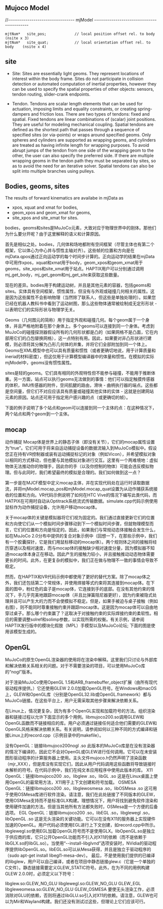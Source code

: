 

## Mujoco Model

//---------------------------------- mjModel --------------------------------------------

    mjtNum*   site_pos;             // local position offset rel. to body       (nsite x 3)
    mjtNum*   site_quat;            // local orientation offset rel. to body    (nsite x 4)



## site

- Site: Sites are essentially light geoms. They represent locations of interest within the body frame. Sites do not participate in collision detection or automated computation of inertial properties, however they can be used to specify the spatial properties of other objects: sensors, tendon routing, slider-crank endpoints.

- Tendon. Tendons are scalar length elements that can be used for actuation, imposing limits and equality constraints, or creating spring-dampers and friction loss. There are two types of tendons: fixed and spatial. Fixed tendons are linear combinations of (scalar) joint positions. They are useful for modeling mechanical coupling. Spatial tendons are defined as the shortest path that passes through a sequence of specified sites (or via-points) or wraps around specified geoms. Only spheres and cylinders are supported as wrapping geoms, and cylinders are treated as having infinite length for wrapping purposes. To avoid abrupt jumps of the tendon from one side of the wrapping geom to the other, the user can also specify the preferred side. If there are multiple wrapping geoms in the tendon path they must be separated by sites, so as to avoid the need for an iterative solver. Spatial tendons can also be split into multiple branches using pulleys.



## Bodies, geoms, sites

The results of forward kinematics are availabe in mjData as 
- xpos, xquat and xmat for bodies, 
- geom_xpos and geom_xmat for geoms, 
- site_xpos and site_xmat for sites.


bodies，geoms和sites是MuJoCo元素，大致对应于物理世界中的刚体。那他们为什么要分开呢？由于这里解释的语义和计算原因。 

首先是相似之处。bodies，几何体和场地都附有空间框架（尽管主体也有第二个框架，它以体心为中心并与惯性主轴对齐）。这些帧的位置和方向是在mjData.qpos通过正向运动学的每个时间步计算的。正向运动学的结果在mjData中可用作xpos，xquat和xmat用于body，geom_xpos和geom_xmat用于geoms，site_xpos和site_xmat用于站点。HAPTIX用户可以分别通过调用mj_get_body，mj_get_geom和mj_get_site来获取这些数量。 

现在的差异。bodies用于构建运动树，并且是其他元素的容器，包括geoms和sites。实体具有空间框架，惯性属性，但没有与外观或碰撞几何相关的属性。这是因为这些属性不会影响物理（当然除了联系人，但这些是单独处理的）。如果您已经在机器人教科书中看到了运动树图，那么这些物体通常被绘制成无定形形状 - 以表明它们的实际形状与物理学无关。 

Geoms（几何图元的简称）用于指定外观和碰撞几何。每个geom属于一个身体，并且严格地附着在那个身体上。多个geoms可以连接到同一个身体。考虑到MuJoCo的碰撞探测器假设所有的几何形状都是凸的（如果网格不是凸面，它在内部用它们的凸包替换网格），这一点特别有用。因此，如果要对非凸形状进行建模，则必须将其分解为凸形几何体的并集，并将它们全部附加到同一个体上。Geoms在XML模型中也可以具有质量和惯性（或者更确切地说，用于计算质量和ineria的材料密度），但这仅用于计算模型编译器中的体量和惯性。在模拟的实际mjModel中，geoms没有惯性属性。 

sites是轻的geoms。它们具有相同的外观特性但不能参与碰撞，不能用于推断体重。另一方面，站点可以执行geoms无法做到的事情：他们可以指定触摸传感器的体积，IMU传感器的附件，空间肌腱的路由，滑块 - 曲柄执行器的端点。这些都是空间量，但它们不对应应该具有质量或碰撞其他实体的实体 - 这就是创建网站元素的原因。站点还可用于指定用户感兴趣的点（或更确切的帧）。 

下面的例子说明了多个站点和geom可以连接到同一个主体的点：在这种情况下，两个站点和两个geom到一个主体。


## mocap

动作捕捉
Mocap体是世界上的静态子体（即没有关节），它们的mocap属性设置为“true”。它们可用于将来自运动捕捉设备的数据流输入到MuJoCo模拟中。假设您正在持有VR控制器或装有运动捕捉标记的对象（例如Vicon），并希望模拟对象以相同的方式移动，但也要与其他模拟对象进行交互。这里有一个两难境地：虚拟物体无法推动你的物理手，因此你的手（以及你控制的物体）可能会违反模拟物理。但与此同时，我们希望最终的模拟是合理的。我们如何做到这一点？ 

第一步是在MJCF模型中定义mocap主体，并在实现代码处在运行时读取数据流，并将mjModel.mocap_pos和mjModel.mocap_quat设置为从动作捕获系统接收的位置和方向。VR代码示例说明了如何在HTC Vive的情况下编写此类代码，而HATPIX在可用时自动从Optitrack系统流式传输数据。simulate.cpp代码示例使用鼠标作为动作捕捉设备，允许用户移动mocap体。 

关于mocap体的关键是模拟器将它们视为固定的。我们通过直接更新它们的位置和方向使它们从一个模拟时间步骤移动到下一个模拟时间步骤，但就物理模型而言，它们的位置和方向是恒定的。因此，如果我们与常规动态体接触会发生什么，如在MuJoCo 2.0分布中提供的复合对象示例中（回想一下，在那些示例中，我们有一个胶囊探针，它是我们用鼠标移动的mocap体）。两个规则体之间的接触将经历穿透以及相对速度，而与mocap体的接触缺少相对速度分量，因为模拟器不知道mocap体本身正在移动。因此产生的接触力较小，并且接触推动动态物体需要更长的时间。此外，在更复杂的模拟中，我们正在做与物理不一致的事情会导致不稳定。 

然而，在HAPTIX和VR代码示例中都使用了更好的替代方案。除了mocap体之外，我们还包括第二个常规体，并使用焊接等式约束将其连接到mocap体。在下面的图中，粉红色的盒子是mocap体，它连接到手的底部。在没有其他约束的情况下，手几乎完美地跟踪mocap体（并且比弹簧阻尼器更好），因为约束被隐式处理并且可以产生大的力而不会使模拟不稳定。但是，如果手被迫与桌子接触（例如右图），则不能同时尊重接触约束并跟踪mocap体。这是因为mocap体可以自由地穿过桌子。那么哪个约束赢了？这取决于对接触约束的实际焊接约束的柔软性。相应的需要调整solref和solimp参数，以实现所需的权衡。有关示例，请参阅HAPTIX发行版中的模块化假肢（MPL）手模型以及MuJoCo论坛; 下面的图是使用该模型生成的。 

## OpenGL

MuJoCo的原生OpenGL渲染器的使用将在渲染中解释。这里我们只讨论与外部库和解决依赖关系相关的问题。对于不需要渲染的项目，可以使用MuJoCo库的“nogl”版本。 

对于渲染MuJoCo使用OpenGL 1.5和ARB_framebuffer_object扩展（由所有现代驱动程序提供。）它还使用GLEW 2.0.0加载OpenGL符号。在Windows和macOS上，GLEW和OpenGL库（分别是OpenGL32.lib或OpenGL.framework）都与MuJoCo链接。在这些平台上，用户无需采取其他步骤来解决依赖关系。 

在Linux上，情况更复杂，因为有多个OpenGL实现和加载符号的方法。组织渲染器和链接过程以允许下面显示的多个用例。libmujoco200.so调​​用GLEW和OpenGL函数而不链接相应的库。用户必须通过链接任何适合他们需要的GLEW和OpenGL风格来解决依赖关系。有关说明，请参阅如何以三种不同的方式编译和链接Linux上的record.cpp（示例目录中的makefile）。

没有OpenGL：链接libmujoco200nogl .so
此版本的MuJoCo库是在没有渲染器的情况下编译的，因此它不会对OpenGL或GLEW进行任何调用。它可以在未安装图形驱动程序的计算服务器上使用。主头文件mujoco.h仍然声明了渲染函数（mjr_XXX），但是库没有实现它们，因此从用户代码调用这些函数将导致链接时未解析的符号。在代码示例中，我们在纯文本应用程序中使用此版本的库。
X11 OpenGL：链接libmujoco200 .so，libglew .so，libGL .so
这是在Linux桌面上使用OpenGL的最常用方法，X11用于上下文创建和符号加载。
OSMESA OpenGL：链接libmujoco200 .so，libglewosmesa .so，libOSMesa .so
这可用于使用OSMesa库进行软件渲染。请注意，我们在此处链接了不同版本的GLEW，使用OSMesa支持而不是标准GLX构建。理想情况下，用户将找到避免软件渲染和使用硬件加速的方法。但是当其他所有方法都失败时，OSMesa是一个方便的后备选项。
EGL OpenGL：链接libmujoco200 .so，libEGL .so，libglewegl .so，libOpenGL .so
这是无头渲染的关键功能。它可以在没有X11的服务器上实现硬件加速的OpenGL。用户代码必须使用EGL进行上下文创建，如record.cpp中所示。libglewegl.so使用EGL加载OpenGL符号而不是使用GLX。libOpenGL.so是独立于供应商的库，它只公开OpenGL功能而不引入对X11的依赖（而不是依赖于libGLX.so的libGL.so）。当使用“--install-libglvnd”选项安装时，NVidia的驱动程序提供libOpenGL.so。libEGL.so可以从Mesa获得，并且是独立于驱动程序的（sudo apt-get install libegl1-mesa-dev）。
最后，不是使用我们提供的已编译的libglew，用户可以自己编译，或者在项目中静态链接glew.c（它是一个单独的C文件）。静态链接需要定义GLEW_STATIC符号。此外，在为不同的用例构建GLEW 2.0.0时，必须定义以下符号：

  libglew.so:GLEW_NO_GLU
  libglewegl.so:GLEW_NO_GLU GLEW_EGL
  libgleweomesa.so:GLEW_NO_GLU GLEW_OSMESA
要使无头渲染工作，必须消除对GLU的依赖，否则将通过libGLU.so引入对X11的依赖。请注意，GLEW也可以为Mir和Wayland构建。我们还没有测试过这些，但理论上它们应该可行。


